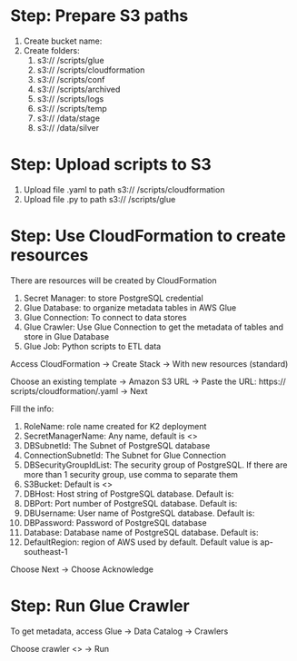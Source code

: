 
# Step: Prepare S3 paths

1. Create bucket name: 
2. Create folders:
    1. s3:// /scripts/glue
    2. s3:// /scripts/cloudformation
    3. s3:// /scripts/conf
    4. s3:// /scripts/archived
    5. s3:// /scripts/logs
    6. s3:// /scripts/temp
    7. s3:// /data/stage
    8. s3:// /data/silver

# Step: Upload scripts to S3

1. Upload file .yaml to path s3:// /scripts/cloudformation
2. Upload file .py to path s3:// /scripts/glue

# Step: Use CloudFormation to create resources

There are resources will be created by CloudFormation

1. Secret Manager: to store PostgreSQL credential
2. Glue Database: to organize metadata tables in AWS Glue
3. Glue Connection: To connect to data stores
4. Glue Crawler: Use Glue Connection to get the metadata of tables and store in Glue Database
5. Glue Job: Python scripts to ETL data

Access CloudFormation → Create Stack → With new resources (standard)

Choose an existing template → Amazon S3 URL → Paste the URL: https:// scripts/cloudformation/.yaml → Next

Fill the info:

1. RoleName: role name created for K2 deployment
2. SecretManagerName: Any name, default is <>
3. DBSubnetId: The Subnet of PostgreSQL database
4. ConnectionSubnetId: The Subnet for Glue Connection
5. DBSecurityGroupIdList: The security group of PostgreSQL. If there are more than 1 security group, use comma to separate them
6. S3Bucket: Default is <>
7. DBHost: Host string of PostgreSQL database. Default is: 
8. DBPort: Port number of PostgreSQL database. Default is:
9. DBUsername: User name of PostgreSQL database. Default is:
10. DBPassword: Password of PostgreSQL database
11. Database: Database name of PostgreSQL database. Default is:
12. DefaultRegion: region of AWS used by default. Default value is ap-southeast-1

Choose Next → Choose Acknowledge

# Step: Run Glue Crawler

To get metadata, access Glue → Data Catalog → Crawlers

Choose crawler <> → Run
